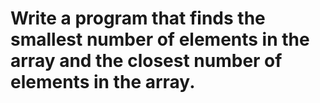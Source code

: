 # Write a program that finds the smallest number of elements in the array and the closest number of elements in the array.